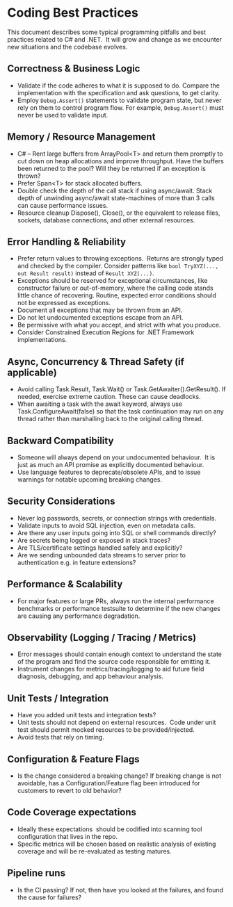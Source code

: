 # Coding Best Practices

This document describes some typical programming pitfalls and best practices
related to C# and .NET.  It will grow and change as we encounter new situations
and the codebase evolves.

## Correctness & Business Logic

- Validate if the code adheres to what it is supposed to do. Compare the
  implementation with the specification and ask questions, to get clarity.
- Employ `Debug.Assert()` statements to validate program state, but never
  rely on them to control program flow.  For example, `Debug.Assert()` must
  never be used to validate input.

## Memory / Resource Management

- C# – Rent large buffers from ArrayPool&lt;T&gt; and return them promptly to
  cut down on heap allocations and improve throughput. Have the buffers been
  returned to the pool?  Will they be returned if an exception is thrown?
- Prefer Span&lt;T&gt; for stack allocated buffers.
- Double check the depth of the call stack if using async/await. Stack depth of
  unwinding async/await state-machines of more than 3 calls can cause
  performance issues.
- Resource cleanup Dispose(), Close(), or the equivalent to release files,
  sockets, database connections, and other external resources.

## Error Handling & Reliability  

- Prefer return values to throwing exceptions.  Returns are strongly typed and
  checked by the compiler.  Consider patterns like
  `bool TryXYZ(..., out Result result)` instead of `Result XYZ(...)`.
- Exceptions should be reserved for exceptional circumstances, like constructor
  failure or out-of-memory, where the calling code stands little chance of
  recovering.  Routine, expected error conditions should not be expressed as
  exceptions.
- Document all exceptions that may be thrown from an API.
- Do not let undocumented exceptions escape from an API.
- Be permissive with what you accept, and strict with what you produce.
- Consider Constrained Execution Regions for .NET Framework implementations.

## Async, Concurrency & Thread Safety (if applicable)

- Avoid calling Task.Result, Task.Wait() or Task.GetAwaiter().GetResult(). If
  needed, exercise extreme caution. These can cause deadlocks.
- When awaiting a task with the await keyword, always use
  Task.ConfigureAwait(false) so that the task continuation may run on any thread
  rather than marshalling back to the original calling thread.

## Backward Compatibility

- Someone will always depend on your undocumented behaviour.  It is just as much
  an API promise as explicitly documented behaviour.
- Use language features to deprecate/obsolete APIs, and to issue warnings for
  notable upcoming breaking changes.

## Security Considerations

- Never log passwords, secrets, or connection strings with credentials.
- Validate inputs to avoid SQL injection, even on metadata calls.
- Are there any user inputs going into SQL or shell commands directly?
- Are secrets being logged or exposed in stack traces?
- Are TLS/certificate settings handled safely and explicitly?
- Are we sending unbounded data streams to server prior to authentication e.g.
  in feature extensions?

## Performance & Scalability  

- For major features or large PRs, always run the internal performance
  benchmarks or performance testsuite to determine if the new changes are
  causing any performance degradation.

## Observability (Logging / Tracing / Metrics)  

- Error messages should contain enough context to understand the state of the
  program and find the source code responsible for emitting it.
- Instrument changes for metrics/tracing/logging to aid future field diagnosis,
  debugging, and app behaviour analysis.

## Unit Tests / Integration

- Have you added unit tests and integration tests?
- Unit tests should not depend on external resources.  Code under unit test
  should permit mocked resources to be provided/injected.
- Avoid tests that rely on timing.

## Configuration & Feature Flags  

- Is the change considered a breaking change? If breaking change is not
  avoidable, has a Configuration/Feature flag been introduced for customers to
  revert to old behavior?

## Code Coverage expectations

- Ideally these expectations  should be codified into scanning tool
  configuration that lives in the repo.
- Specific metrics will be chosen based on realistic analysis of existing
  coverage and will be re-evaluated as testing matures.

## Pipeline runs

- Is the CI passing? If not, then have you looked at the failures, and found the
  cause for failures?
